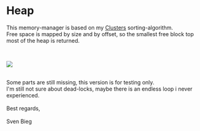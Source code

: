 <h1>Heap</h1>

<p>
This memory-manager is based on my <a href="http://www.github.com/svenbieg/clusters">Clusters</a> sorting-algorithm.<br />
Free space is mapped by size and by offset, so the smallest free block top most of the heap is returned.<br />
</p><br />

<img src="https://user-images.githubusercontent.com/12587394/103431851-2114df80-4bd7-11eb-82fd-5c87cd22f8e0.jpg" /><br />
<br />

<p>
Some parts are still missing, this version is for testing only.<br />
I'm still not sure about dead-locks, maybe there is an endless loop i never experienced.<br />
<br />
Best regards,<br />
<br />
Sven Bieg
</p><br />

<br /><br /><br /><br /><br />

